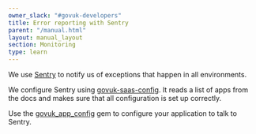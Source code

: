 ```yaml
---
owner_slack: "#govuk-developers"
title: Error reporting with Sentry
parent: "/manual.html"
layout: manual_layout
section: Monitoring
type: learn
---
```


We use [Sentry][] to notify us of exceptions that happen in all environments.

We configure Sentry using [govuk-saas-config][]. It reads a list of apps from the docs and makes sure that all configuration is set up correctly.

Use the [govuk_app_config][] gem to configure your application to talk to Sentry.

[Sentry]: https://sentry.io/govuk
[govuk-saas-config]: https://github.com/alphagov/govuk-saas-config/blob/5171b2803a7e211fff9536909b7d27c7fa5a4840/sentry/Rakefile
[govuk_app_config]: https://github.com/alphagov/govuk_app_config
